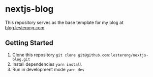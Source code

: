 # nextjs-blog

This repository serves as the base template for my blog at [blog.lesterong.com](https://blog.lesterong.com).

## Getting Started

1. Clone this repository `git clone git@github.com:lesterong/nextjs-blog.git`
2. Install dependencies `yarn install`
3. Run in development mode `yarn dev`
